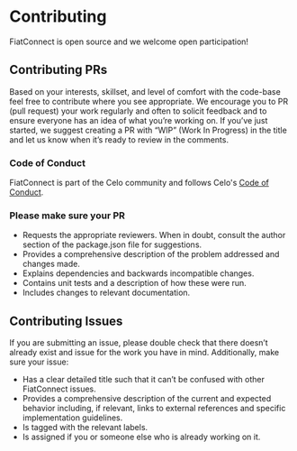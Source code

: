 # Contributing

FiatConnect is open source and we welcome open participation!

## Contributing PRs

Based on your interests,
skillset, and level of comfort with the code-base feel free to
contribute where you see appropriate.  We encourage you to PR \(pull
request\) your work regularly and often to solicit feedback and to
ensure everyone has an idea of what you’re working on. If you’ve just
started, we suggest creating a PR with “WIP” \(Work In Progress\) in
the title and let us know when it’s ready to review in the comments.
### Code of Conduct
FiatConnect is part of the Celo community and follows Celo's [Code of
Conduct](https://celo.org/code-of-conduct).

### Please make sure your PR

- Requests the appropriate reviewers. When in doubt, consult the
  author section of the package.json file for suggestions. 
- Provides a comprehensive description of the problem addressed and
  changes made.
- Explains dependencies and backwards incompatible changes.
- Contains unit tests and a description of how these
  were run.
- Includes changes to relevant documentation.

## Contributing Issues

If you are submitting an issue, please double check that there doesn’t
already exist and issue for the work you have in mind.
Additionally, make sure your issue:
- Has a clear detailed title such that it can’t be confused with other FiatConnect issues.
- Provides a comprehensive description of the current and expected
  behavior including, if relevant, links to external references and
  specific implementation guidelines. 
- Is tagged with the relevant labels.
- Is assigned if you or someone else who is already working on it.
